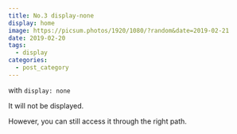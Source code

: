 ```yaml
---
title: No.3 display-none
display: home
image: https://picsum.photos/1920/1080/?random&date=2019-02-21
date: 2019-02-20
tags: 
  - display
categories:
  - post_category
--- 
```


with `display: none`

It will not be displayed.

However, you can still access it through the right path.